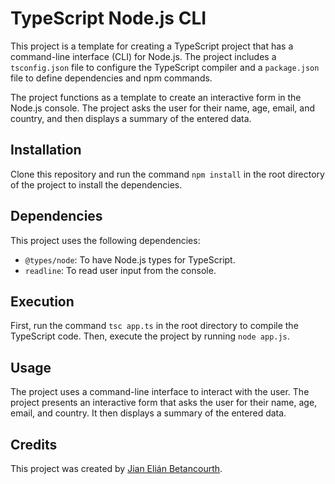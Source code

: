# TypeScript Node.js CLI

This project is a template for creating a TypeScript project that has a command-line interface (CLI) for Node.js. The project includes a `tsconfig.json` file to configure the TypeScript compiler and a `package.json` file to define dependencies and npm commands.

The project functions as a template to create an interactive form in the Node.js console. The project asks the user for their name, age, email, and country, and then displays a summary of the entered data.

## Installation

Clone this repository and run the command `npm install` in the root directory of the project to install the dependencies.

## Dependencies

This project uses the following dependencies:

* `@types/node`: To have Node.js types for TypeScript.
* `readline`: To read user input from the console.

## Execution

First, run the command `tsc app.ts` in the root directory to compile the TypeScript code. Then, execute the project by running `node app.js`.

## Usage

The project uses a command-line interface to interact with the user. The project presents an interactive form that asks the user for their name, age, email, and country. It then displays a summary of the entered data.

## Credits

This project was created by [Jian Elián Betancourth](https://github.com/idfc-jian).